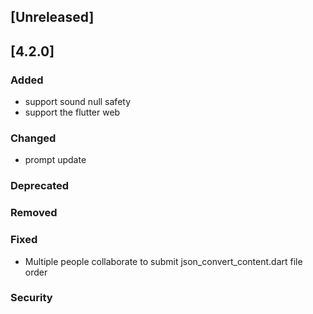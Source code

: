 

## [Unreleased]

## [4.2.0]
### Added
- support sound null safety
- support the flutter web

### Changed
- prompt update

### Deprecated

### Removed

### Fixed
- Multiple people collaborate to submit json_convert_content.dart file order

### Security

